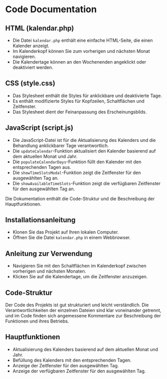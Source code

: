 # Code Documentation

## HTML (kalendar.php)
- Die Datei `kalendar.php` enthält eine einfache HTML-Seite, die einen Kalender anzeigt.
- Im Kalenderkopf können Sie zum vorherigen und nächsten Monat navigieren.
- Die Kalendertage können an den Wochenenden angeklickt oder deaktiviert werden.

## CSS (style.css)
- Das Stylesheet enthält die Styles für anklickbare und deaktivierte Tage.
- Es enthält modifizierte Styles für Kopfzeilen, Schaltflächen und Zeitfenster.
- Das Stylesheet dient der Feinanpassung des Erscheinungsbilds.

## JavaScript (script.js)
- Die JavaScript-Datei ist für die Aktualisierung des Kalenders und die Behandlung anklickbarer Tage verantwortlich.
- Die `updateCalendar`-Funktion aktualisiert den Kalender basierend auf dem aktuellen Monat und Jahr.
- Die `populateCalendarDays`-Funktion füllt den Kalender mit den entsprechenden Tagen aus.
- Die `showTimeSlotsModal`-Funktion zeigt die Zeitfenster für den ausgewählten Tag an.
- Die `showAvailableTimeSlots`-Funktion zeigt die verfügbaren Zeitfenster für den ausgewählten Tag an.

Die Dokumentation enthält die Code-Struktur und die Beschreibung der Hauptfunktionen.

## Installationsanleitung
- Klonen Sie das Projekt auf Ihren lokalen Computer.
- Öffnen Sie die Datei `kalendar.php` in einem Webbrowser.

## Anleitung zur Verwendung
- Navigieren Sie mit den Schaltflächen im Kalenderkopf zwischen vorherigen und nächsten Monaten.
- Klicken Sie auf die Kalendertage, um die Zeitfenster anzuzeigen.

## Code-Struktur
Der Code des Projekts ist gut strukturiert und leicht verständlich. Die Verantwortlichkeiten der einzelnen Dateien sind klar voneinander getrennt, und im Code finden sich angemessene Kommentare zur Beschreibung der Funktionen und ihres Betriebs.

## Hauptfunktionen
- Aktualisierung des Kalenders basierend auf dem aktuellen Monat und Jahr.
- Befüllung des Kalenders mit den entsprechenden Tagen.
- Anzeige der Zeitfenster für den ausgewählten Tag.
- Anzeige der verfügbaren Zeitfenster für den ausgewählten Tag.